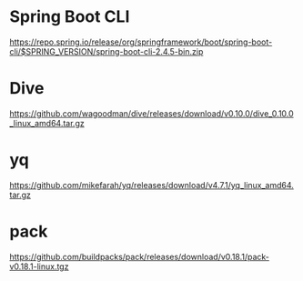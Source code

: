 # Spring Boot CLI
https://repo.spring.io/release/org/springframework/boot/spring-boot-cli/$SPRING_VERSION/spring-boot-cli-2.4.5-bin.zip

# Dive
https://github.com/wagoodman/dive/releases/download/v0.10.0/dive_0.10.0_linux_amd64.tar.gz

# yq
https://github.com/mikefarah/yq/releases/download/v4.7.1/yq_linux_amd64.tar.gz

# pack
https://github.com/buildpacks/pack/releases/download/v0.18.1/pack-v0.18.1-linux.tgz